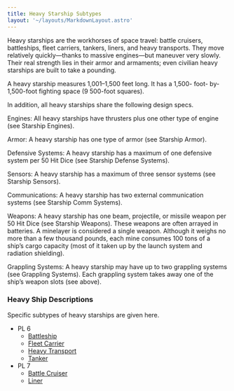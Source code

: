 ```yaml
---
title: Heavy Starship Subtypes
layout: '~/layouts/MarkdownLayout.astro'
---
```

Heavy starships are the workhorses of space travel: battle cruisers,
battleships, fleet carriers, tankers, liners, and heavy transports. They move
relatively quickly—thanks to massive engines—but maneuver very slowly. Their
real strength lies in their armor and armaments; even civilian heavy starships
are built to take a pounding.

A heavy starship measures 1,001–1,500 feet long. It has a 1,500- foot-
by-1,500-foot fighting space (9 500-foot squares).

In addition, all heavy starships share the following design specs.

Engines: All heavy starships have thrusters plus one other type of engine (see
Starship Engines).

Armor: A heavy starship has one type of armor (see Starship Armor).

Defensive Systems: A heavy starship has a maximum of one defensive system per
50 Hit Dice (see Starship Defense Systems).

Sensors: A heavy starship has a maximum of three sensor systems (see Starship
Sensors).

Communications: A heavy starship has two external communication systems (see
Starship Comm Systems).

Weapons: A heavy starship has one beam, projectile, or missile weapon per 50
Hit Dice (see Starship Weapons). These weapons are often arrayed in batteries.
A minelayer is considered a single weapon. Although it weighs no more than a
few thousand pounds, each mine consumes 100 tons of a ship’s cargo capacity
(most of it taken up by the launch system and radiation shielding).

Grappling Systems: A heavy starship may have up to two grappling systems (see
Grappling Systems). Each grappling system takes away one of the ship’s weapon
slots (see above).

### Heavy Ship Descriptions

Specific subtypes of heavy starships are given here.

  * PL 6
    * [Battleship](/future.d20.srd/starships/starship.types/heavy.starship.subtypes/battleship)
    * [Fleet Carrier](/future.d20.srd/starships/starship.types/heavy.starship.subtypes/fleet.carrier)
    * [Heavy Transport](/future.d20.srd/starships/starship.types/heavy.starship.subtypes/heavy.transport)
    * [Tanker](/future.d20.srd/starships/starship.types/heavy.starship.subtypes/tanker)
  * PL 7
    * [Battle Cruiser](/future.d20.srd/starships/starship.types/heavy.starship.subtypes/battle.cruiser)
    * [Liner](/future.d20.srd/starships/starship.types/heavy.starship.subtypes/liner)

